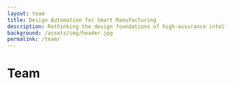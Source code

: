 ```yaml
---
layout: team
title: Design Automation for Smart Manufacturing
description: Rethinking the design foundations of high-assurance intelligent manufacturing systems
background: /assets/img/header.jpg
permalink: /team/
---
```


# Team
<br>
